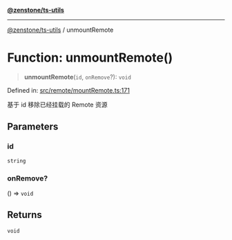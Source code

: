 [**@zenstone/ts-utils**](../README.md)

***

[@zenstone/ts-utils](../globals.md) / unmountRemote

# Function: unmountRemote()

> **unmountRemote**(`id`, `onRemove`?): `void`

Defined in: [src/remote/mountRemote.ts:171](https://github.com/janpoem/ts-utils/blob/b61bddc532949fab14342589ffa2d587c10fb6e1/src/remote/mountRemote.ts#L171)

基于 id 移除已经挂载的 Remote 资源

## Parameters

### id

`string`

### onRemove?

() => `void`

## Returns

`void`
